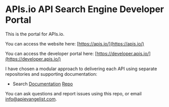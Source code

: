 # APIs.io API Search Engine Developer Portal
This is the portal for APIs.io.

You can access the website here: [https://apis.io/](https://apis.io/)

You can access the developer portal here: [https://developer.apis.io/](https://developer.apis.io/)

I have chosen a modular approach to delivering each API using separate repositories and supporting documentation:

- Search [Documentation](https://apis-io-search-api.apievangelist.com) [Repo](https://github.com/api-search/search-api)

You can ask questions and report issues using this repo, or email info@apievangelist.com.

